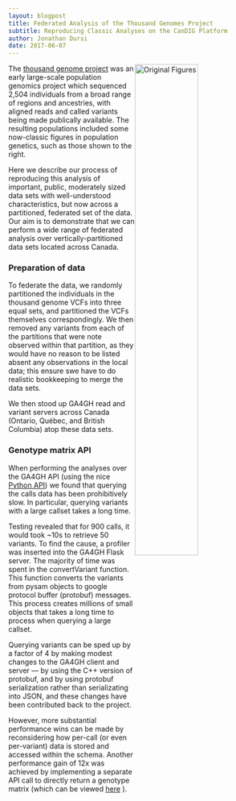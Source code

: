```yaml
---
layout: blogpost
title: Federated Analysis of the Thousand Genomes Project
subtitle: Reproducing Classic Analyses on the CanDIG Platform
author: Jonathan Dursi
date: 2017-06-07
---
```


<img src="{{ site.url }}/img/posts/thousand-genomes/original-figures.png" alt="Original Figures" width="50%" style="float:right;">

The [thousand genome project](http://www.internationalgenome.org)
was an early large-scale population genomics project which sequenced
2,504 individuals from a broad range of regions and ancestries,
with aligned reads and called variants being made publically
available.  The resulting populations included some now-classic
figures in population genetics, such as those shown to the right.

Here we describe our process of reproducing this analysis of
important, public, moderately sized data sets with well-understood
characteristics, but now across a partitioned, federated set of the
data.  Our aim is to demonstrate that we can perform a wide range
of federated analysis over vertically-partitioned data sets located
across Canada.

### Preparation of data

To federate the data, we randomly partitioned the individuals in the 
thousand genome VCFs into three equal sets, and partitioned the
VCFs themselves correspondingly.  We then removed any variants 
from each of the partitions that were note observed within that partition,
as they would have no reason to be listed absent any observations
in the local data; this ensure swe have to do realistic bookkeeping
to merge the data sets.

We then stood up GA4GH read and variant servers across Canada (Ontario,
Québec, and British Columbia) atop these data sets.

### Genotype matrix API

When performing the analyses over the GA4GH API (using the nice
[Python API](http://ga4gh-server.readthedocs.io/en/stable/demo.html))
we found that querying the calls data has been prohibitively slow.  In
particular, querying variants with a large callset takes a long
time. 

Testing revealed that for 900 calls, it would took ~10s to retrieve
50 variants. To find the cause, a profiler was inserted into the
GA4GH Flask server. The majority of time was spent in the convertVariant
function. This function converts the variants from pysam objects
to google protocol buffer (protobuf) messages. This process creates
millions of small objects that takes a long time to process when
querying a large callset. 

Querying variants can be sped up by a factor of 4 by making modest
changes to the GA4GH client and server &mdash; by using the C++
version of protobuf, and by using protobuf serialization rather than
serializating into JSON, and these changes have been contributed
back to the project.

However, more substantial performance wins can be made by reconsidering
how per-call (or even per-variant) data is stored and accessed
within the schema. Another performance gain of 12x was achieved by
implementing a separate API call to directly return a genotype
matrix (which can be viewed
[here](https://github.com/ljdursi/ga4gh-server/tree/genotypes) ).

